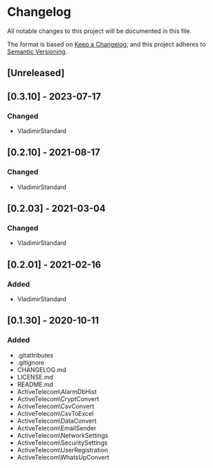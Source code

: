 # Changelog
All notable changes to this project will be documented in this file.

The format is based on [Keep a Changelog](https://keepachangelog.com/en/1.0.0/),
and this project adheres to [Semantic Versioning](https://semver.org/spec/v2.0.0.html).

## [Unreleased]

## [0.3.10] - 2023-07-17
### Changed
- VladimirStandard

## [0.2.10] - 2021-08-17
### Changed
- VladimirStandard

## [0.2.03] - 2021-03-04
### Changed
- VladimirStandard

## [0.2.01] - 2021-02-16
### Added
- VladimirStandard

## [0.1.30] - 2020-10-11
### Added
- .gitattributes
- .gitignore
- CHANGELOG.md
- LICENSE.md
- README.md
- ActiveTelecom\AlarmDbHist
- ActiveTelecom\CryptConvert
- ActiveTelecom\CsvConvert
- ActiveTelecom\CsvToExcel
- ActiveTelecom\DataConvert
- ActiveTelecom\EmailSender
- ActiveTelecom\NetworkSettings
- ActiveTelecom\SecuritySettings
- ActiveTelecom\UserRegistration
- ActiveTelecom\WhatsUpConvert
